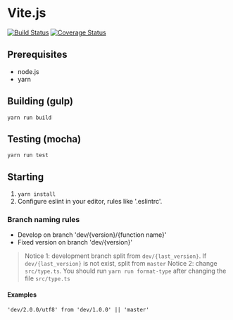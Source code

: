 # Vite.js

[![Build Status](https://www.travis-ci.org/vitelabs/vite.js.svg?branch=master)](https://www.travis-ci.org/vitelabs/vite.js) [![Coverage Status](https://coveralls.io/repos/github/vitelabs/vite.js/badge.svg?branch=master)](https://coveralls.io/github/vitelabs/vite.js?branch=master)

## Prerequisites

* node.js
* yarn

## Building (gulp)

`yarn run build`

## Testing (mocha) 

`yarn run test`

## Starting

1. `yarn install`
2. Configure eslint in your editor, rules like '.eslintrc'.

### Branch naming rules

* Develop on branch 'dev/{version}/{function name}'
* Fixed version on branch 'dev/{version}'

> Notice 1: development branch split from `dev/{last_version}`. If `dev/{last_version}` is not exist, split from `master`
> Notice 2: change `src/type.ts`. You should run `yarn run format-type` after changing the file `src/type.ts`

#### Examples

` 'dev/2.0.0/utf8' from 'dev/1.0.0' || 'master' `
